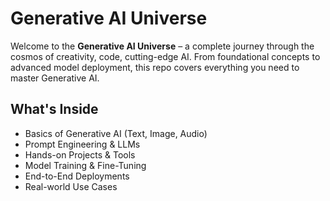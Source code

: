 # Generative AI Universe
Welcome to the **Generative AI Universe** – a complete journey through the cosmos of creativity, code, cutting-edge AI. From foundational concepts to advanced model deployment, this repo covers everything you need to master Generative AI.

## What's Inside

- Basics of Generative AI (Text, Image, Audio)
- Prompt Engineering & LLMs
- Hands-on Projects & Tools
- Model Training & Fine-Tuning
- End-to-End Deployments
- Real-world Use Cases
